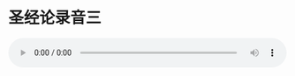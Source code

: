 # 圣经论录音三

<audio style="width: 100%;" preload="false" controls controlslist="nodownload"><source src="//cdn.simai.ml/audio/mp3/old/27363.mp3" type="audio/mpeg">Your browser does not support the audio element.</audio>


